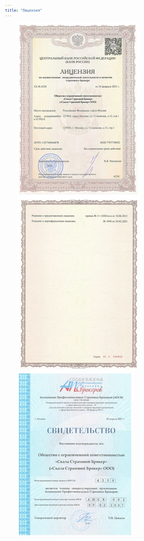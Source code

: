 ```yaml
---
title: "Лицензия"
---
```

<figure class="third">
	<a href="/assets/images/license_l.jpg"><img src="/assets/images/license_s.jpg"/></a>
	<a href="/assets/images/license2_l.jpg"><img src="/assets/images/license2_s.jpg"/></a>
	<a href="/assets/images/cert_apsb_l.jpg"><img src="/assets/images/cert_apsb_s.jpg"/></a>
</figure> 
